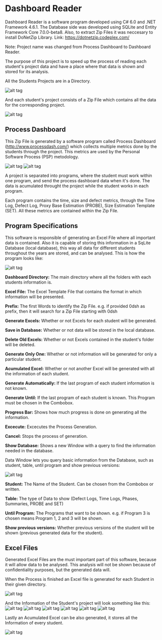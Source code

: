 # Dashboard Reader

Dashboard Reader is a software program developed using C# 6.0 and .NET Framework 4.6.1. 
The Database side was developed using SQLite and Entity Framework Core 7.0.0-beta8. Also, to extract Zip Files it was neccesary to install DoNetZip Library. Link: https://dotnetzip.codeplex.com/

Note: Project name was changed from Process Dashboard to Dashboard Reader.

The purpose of this project is to speed up the process of reading each student's project data and have a place where that data is shown and stored for its analysis.

All the Students Projects are in a Directory.

![alt tag](https://cloud.githubusercontent.com/assets/6753760/17915806/47f8e074-6973-11e6-9da2-4ea5c25c603c.png)

And each student's project consists of a Zip File which contains all the data for the corresponding project.

![alt tag](https://cloud.githubusercontent.com/assets/6753760/17915814/58655028-6973-11e6-8f22-92af9effee66.png)

## Process Dashboard
This Zip File is generated by a software program called Process Dashboard (http://www.processdash.com/) which collects multiple metrics done by the students through the project. This metrics are used by the Personal Software Process (PSP) metodology.

![alt tag](https://cloud.githubusercontent.com/assets/6753760/17915823/634bab36-6973-11e6-9793-5539ba93d903.png)
![alt tag](https://cloud.githubusercontent.com/assets/6753760/17915819/5e8c5604-6973-11e6-8958-1c01ef693404.png)

A project is separated into programs, where the student must work within one program, and send the process dashboard data when it's done. The data is acumulated throught the project while the student works in each program.

Each program contains the time, size and defect metrics, through the Time Log, Defect Log, Proxy Base Estimation (PROBE), Size Estimation Template (SET). All these metrics are contained within the Zip File.

## Program Specifications
This software is responsible of generating an Excel File where all important data is contained. Also it is capable of storing this information in a SqLite Database (local database), this way all data for different students throughout the years are stored, and can be analysed.
This is how the program looks like:

![alt tag](https://cloud.githubusercontent.com/assets/6753760/17934268/dfc6dff0-69dc-11e6-9b05-2a0c5d7f38d7.png)

**Dashboard Directory:** The main directory where all the folders with each students information is.

**Excel File:** The Excel Template File that contains the format in which information will be presented.

**Prefix:** The first Words to identify the Zip File. e.g. if provided 0dsh as prefix, then it will search for a Zip File starting with 0dsh

**Generate Excels:** Whether or not Excels for each student will be generated.

**Save in Database:** Whether or not data will be stored in the local database.

**Delete Old Excels:** Whether or not Excels contained in the student's folder will be deleted.

**Generate Only One:** Whether or not information will be generated for only a particular student.

**Acumulated Excel:** Whether or not another Excel will be generated with all the information of each student.

**Generate Automatically:** If the last program of each student information is not known.

**Generate Until:** If the last program of each student is known. This Program must be chosen in the Combobox.

**Progress Bar:** Shows how much progress is done on generating all the information.

**Excecute:** Excecutes the Process Generation.

**Cancel:** Stops the process of generation.

**Show Database:** Shows a new Window with a query to find the information needed in the database.

Data Window lets you query basic information from the Database, such as student, table, until program and show previous versions:

![alt tag](https://cloud.githubusercontent.com/assets/6753760/17935913/b1647a0e-69e2-11e6-8bc2-b133c66a2aae.png)

**Student:** The Name of the Student. Can be chosen from the Combobox or written.

**Table:** The type of Data to show (Defect Logs, Time Logs, Phases, Summaries, PROBE and SET)

**Until Program:** The Programs that want to be shown. e.g. if Program 3 is chosen means Program 1, 2 and 3 will be shown.

**Show previous versions:** Whether previous versions of the student will be shown (previous generated data for the student).

## Excel Files
Generated Excel Files are the must important part of this software, because it will allow data to be analysed. This analysis will not be shown because of confidentiality purposes, but the generated data will. 

When the Process is finished an Excel file is generated for each Student in their given directory.

![alt tag](https://cloud.githubusercontent.com/assets/6753760/17936697/4294ae48-69e5-11e6-8bc7-2ca496418a1d.png)

And the Information of the Student's project will look something like this:
![alt tag](https://cloud.githubusercontent.com/assets/6753760/17937094/8a495ecc-69e6-11e6-8bd6-4b89834dc4b2.png)
![alt tag](https://cloud.githubusercontent.com/assets/6753760/17937091/8a423354-69e6-11e6-9f01-a758189b10f8.png)
![alt tag](https://cloud.githubusercontent.com/assets/6753760/17937093/8a48a4c8-69e6-11e6-9b31-0073c266034b.png)
![alt tag](https://cloud.githubusercontent.com/assets/6753760/17937092/8a448230-69e6-11e6-8376-75b8cb1f2ca1.png)
![alt tag](https://cloud.githubusercontent.com/assets/6753760/17937095/8a4ed42e-69e6-11e6-904d-9bf5250cacc1.png)
![alt tag](https://cloud.githubusercontent.com/assets/6753760/17937096/8a50d49a-69e6-11e6-8bde-f69609fb0755.png)

Lastly an Acumulated Excel can be also generated, it stores all the Information of every student.

![alt tag](https://cloud.githubusercontent.com/assets/6753760/17937439/b299ca1e-69e7-11e6-9767-3196d903d42b.png)

